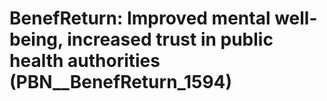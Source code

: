 # BenefReturn: __Improved mental well-being, increased trust in public health authorities__ (PBN__BenefReturn_1594)

